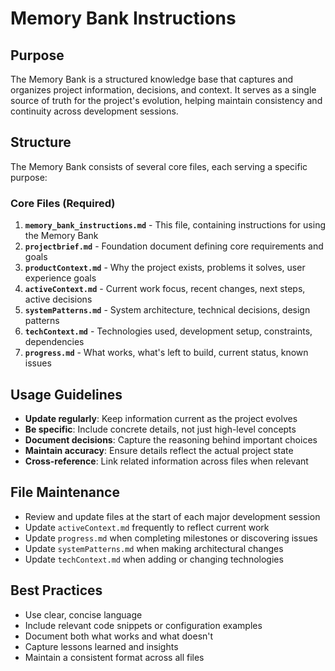 # Memory Bank Instructions

## Purpose

The Memory Bank is a structured knowledge base that captures and organizes project information, decisions, and context. It serves as a single source of truth for the project's evolution, helping maintain consistency and continuity across development sessions.

## Structure

The Memory Bank consists of several core files, each serving a specific purpose:

### Core Files (Required)

1. **`memory_bank_instructions.md`** - This file, containing instructions for using the Memory Bank
2. **`projectbrief.md`** - Foundation document defining core requirements and goals
3. **`productContext.md`** - Why the project exists, problems it solves, user experience goals
4. **`activeContext.md`** - Current work focus, recent changes, next steps, active decisions
5. **`systemPatterns.md`** - System architecture, technical decisions, design patterns
6. **`techContext.md`** - Technologies used, development setup, constraints, dependencies
7. **`progress.md`** - What works, what's left to build, current status, known issues

## Usage Guidelines

- **Update regularly**: Keep information current as the project evolves
- **Be specific**: Include concrete details, not just high-level concepts
- **Document decisions**: Capture the reasoning behind important choices
- **Maintain accuracy**: Ensure details reflect the actual project state
- **Cross-reference**: Link related information across files when relevant

## File Maintenance

- Review and update files at the start of each major development session
- Update `activeContext.md` frequently to reflect current work
- Update `progress.md` when completing milestones or discovering issues
- Update `systemPatterns.md` when making architectural changes
- Update `techContext.md` when adding or changing technologies

## Best Practices

- Use clear, concise language
- Include relevant code snippets or configuration examples
- Document both what works and what doesn't
- Capture lessons learned and insights
- Maintain a consistent format across all files
